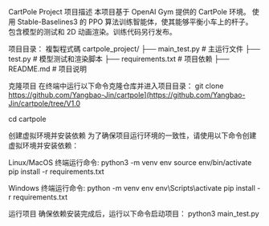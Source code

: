 CartPole Project
项目描述
本项目基于 OpenAI Gym 提供的 CartPole 环境。
使用 Stable-Baselines3 的 PPO 算法训练智能体，使其能够平衡小车上的杆子。
包含模型的测试和 2D 动画渲染。训练代码另行发布。

项目目录：
複製程式碼
cartpole_project/
├── main_test.py        # 主运行文件
├── test.py             # 模型测试和渲染脚本
├── requirements.txt    # 项目依赖
├── README.md           # 项目说明

克隆项目
在终端中运行以下命令克隆仓库并进入项目目录：
git clone https://github.com/Yangbao-Jin/cartpole](https://github.com/Yangbao-Jin/cartpole/tree/V1.0

cd cartpole

创建虚拟环境并安装依赖
为了确保项目运行环境的一致性，请使用以下命令创建虚拟环境并安装依赖：

Linux/MacOS 终端运行命令:
python3 -m venv env
source env/bin/activate
pip install -r requirements.txt

Windows 终端运行命令:
python -m venv env
env\Scripts\activate
pip install -r requirements.txt


运行项目
确保依赖安装完成后，运行以下命令启动项目：
python3 main_test.py

